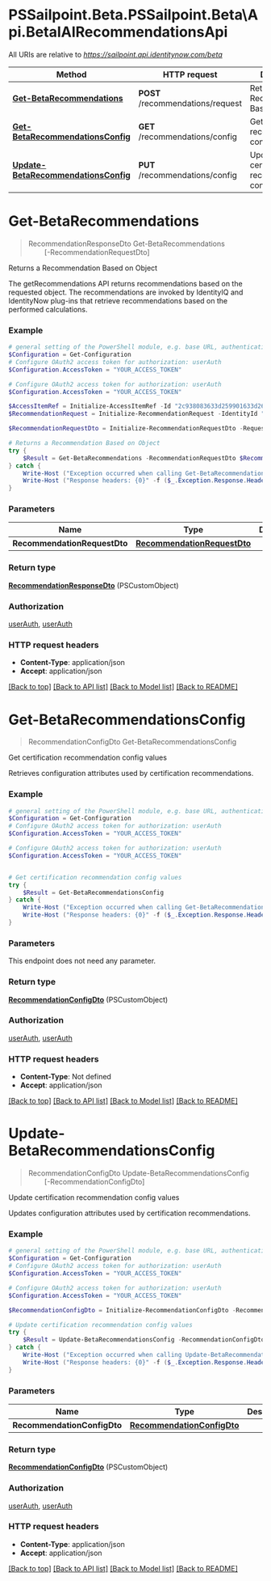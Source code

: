 # PSSailpoint.Beta.PSSailpoint.Beta\Api.BetaIAIRecommendationsApi

All URIs are relative to *https://sailpoint.api.identitynow.com/beta*

Method | HTTP request | Description
------------- | ------------- | -------------
[**Get-BetaRecommendations**](BetaIAIRecommendationsApi.md#Get-BetaRecommendations) | **POST** /recommendations/request | Returns a Recommendation Based on Object
[**Get-BetaRecommendationsConfig**](BetaIAIRecommendationsApi.md#Get-BetaRecommendationsConfig) | **GET** /recommendations/config | Get certification recommendation config values
[**Update-BetaRecommendationsConfig**](BetaIAIRecommendationsApi.md#Update-BetaRecommendationsConfig) | **PUT** /recommendations/config | Update certification recommendation config values


<a id="Get-BetaRecommendations"></a>
# **Get-BetaRecommendations**
> RecommendationResponseDto Get-BetaRecommendations<br>
> &nbsp;&nbsp;&nbsp;&nbsp;&nbsp;&nbsp;&nbsp;&nbsp;[-RecommendationRequestDto] <PSCustomObject><br>

Returns a Recommendation Based on Object

The getRecommendations API returns recommendations based on the requested object. The recommendations are invoked by IdentityIQ and IdentityNow plug-ins that retrieve recommendations based on the performed calculations.

### Example
```powershell
# general setting of the PowerShell module, e.g. base URL, authentication, etc
$Configuration = Get-Configuration
# Configure OAuth2 access token for authorization: userAuth
$Configuration.AccessToken = "YOUR_ACCESS_TOKEN"

# Configure OAuth2 access token for authorization: userAuth
$Configuration.AccessToken = "YOUR_ACCESS_TOKEN"

$AccessItemRef = Initialize-AccessItemRef -Id "2c938083633d259901633d2623ec0375" -Type "ENTITLEMENT"
$RecommendationRequest = Initialize-RecommendationRequest -IdentityId "2c938083633d259901633d25c68c00fa" -Item $AccessItemRef

$RecommendationRequestDto = Initialize-RecommendationRequestDto -Requests $RecommendationRequest -ExcludeInterpretations $false -IncludeTranslationMessages $false -IncludeDebugInformation $true -PrescribeMode $false # RecommendationRequestDto | 

# Returns a Recommendation Based on Object
try {
    $Result = Get-BetaRecommendations -RecommendationRequestDto $RecommendationRequestDto
} catch {
    Write-Host ("Exception occurred when calling Get-BetaRecommendations: {0}" -f ($_.ErrorDetails | ConvertFrom-Json))
    Write-Host ("Response headers: {0}" -f ($_.Exception.Response.Headers | ConvertTo-Json))
}
```

### Parameters

Name | Type | Description  | Notes
------------- | ------------- | ------------- | -------------
 **RecommendationRequestDto** | [**RecommendationRequestDto**](RecommendationRequestDto.md)|  | 

### Return type

[**RecommendationResponseDto**](RecommendationResponseDto.md) (PSCustomObject)

### Authorization

[userAuth](../README.md#userAuth), [userAuth](../README.md#userAuth)

### HTTP request headers

 - **Content-Type**: application/json
 - **Accept**: application/json

[[Back to top]](#) [[Back to API list]](../README.md#documentation-for-api-endpoints) [[Back to Model list]](../README.md#documentation-for-models) [[Back to README]](../README.md)

<a id="Get-BetaRecommendationsConfig"></a>
# **Get-BetaRecommendationsConfig**
> RecommendationConfigDto Get-BetaRecommendationsConfig<br>

Get certification recommendation config values

Retrieves configuration attributes used by certification recommendations.

### Example
```powershell
# general setting of the PowerShell module, e.g. base URL, authentication, etc
$Configuration = Get-Configuration
# Configure OAuth2 access token for authorization: userAuth
$Configuration.AccessToken = "YOUR_ACCESS_TOKEN"

# Configure OAuth2 access token for authorization: userAuth
$Configuration.AccessToken = "YOUR_ACCESS_TOKEN"


# Get certification recommendation config values
try {
    $Result = Get-BetaRecommendationsConfig
} catch {
    Write-Host ("Exception occurred when calling Get-BetaRecommendationsConfig: {0}" -f ($_.ErrorDetails | ConvertFrom-Json))
    Write-Host ("Response headers: {0}" -f ($_.Exception.Response.Headers | ConvertTo-Json))
}
```

### Parameters
This endpoint does not need any parameter.

### Return type

[**RecommendationConfigDto**](RecommendationConfigDto.md) (PSCustomObject)

### Authorization

[userAuth](../README.md#userAuth), [userAuth](../README.md#userAuth)

### HTTP request headers

 - **Content-Type**: Not defined
 - **Accept**: application/json

[[Back to top]](#) [[Back to API list]](../README.md#documentation-for-api-endpoints) [[Back to Model list]](../README.md#documentation-for-models) [[Back to README]](../README.md)

<a id="Update-BetaRecommendationsConfig"></a>
# **Update-BetaRecommendationsConfig**
> RecommendationConfigDto Update-BetaRecommendationsConfig<br>
> &nbsp;&nbsp;&nbsp;&nbsp;&nbsp;&nbsp;&nbsp;&nbsp;[-RecommendationConfigDto] <PSCustomObject><br>

Update certification recommendation config values

Updates configuration attributes used by certification recommendations.

### Example
```powershell
# general setting of the PowerShell module, e.g. base URL, authentication, etc
$Configuration = Get-Configuration
# Configure OAuth2 access token for authorization: userAuth
$Configuration.AccessToken = "YOUR_ACCESS_TOKEN"

# Configure OAuth2 access token for authorization: userAuth
$Configuration.AccessToken = "YOUR_ACCESS_TOKEN"

$RecommendationConfigDto = Initialize-RecommendationConfigDto -RecommenderFeatures "MyRecommenderFeatures" -PeerGroupPercentageThreshold 0.5 -RunAutoSelectOnce $false -OnlyTuneThreshold $false # RecommendationConfigDto | 

# Update certification recommendation config values
try {
    $Result = Update-BetaRecommendationsConfig -RecommendationConfigDto $RecommendationConfigDto
} catch {
    Write-Host ("Exception occurred when calling Update-BetaRecommendationsConfig: {0}" -f ($_.ErrorDetails | ConvertFrom-Json))
    Write-Host ("Response headers: {0}" -f ($_.Exception.Response.Headers | ConvertTo-Json))
}
```

### Parameters

Name | Type | Description  | Notes
------------- | ------------- | ------------- | -------------
 **RecommendationConfigDto** | [**RecommendationConfigDto**](RecommendationConfigDto.md)|  | 

### Return type

[**RecommendationConfigDto**](RecommendationConfigDto.md) (PSCustomObject)

### Authorization

[userAuth](../README.md#userAuth), [userAuth](../README.md#userAuth)

### HTTP request headers

 - **Content-Type**: application/json
 - **Accept**: application/json

[[Back to top]](#) [[Back to API list]](../README.md#documentation-for-api-endpoints) [[Back to Model list]](../README.md#documentation-for-models) [[Back to README]](../README.md)

